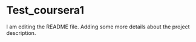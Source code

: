# Test_coursera1
I am editing the README file. Adding some more details about the project description.
